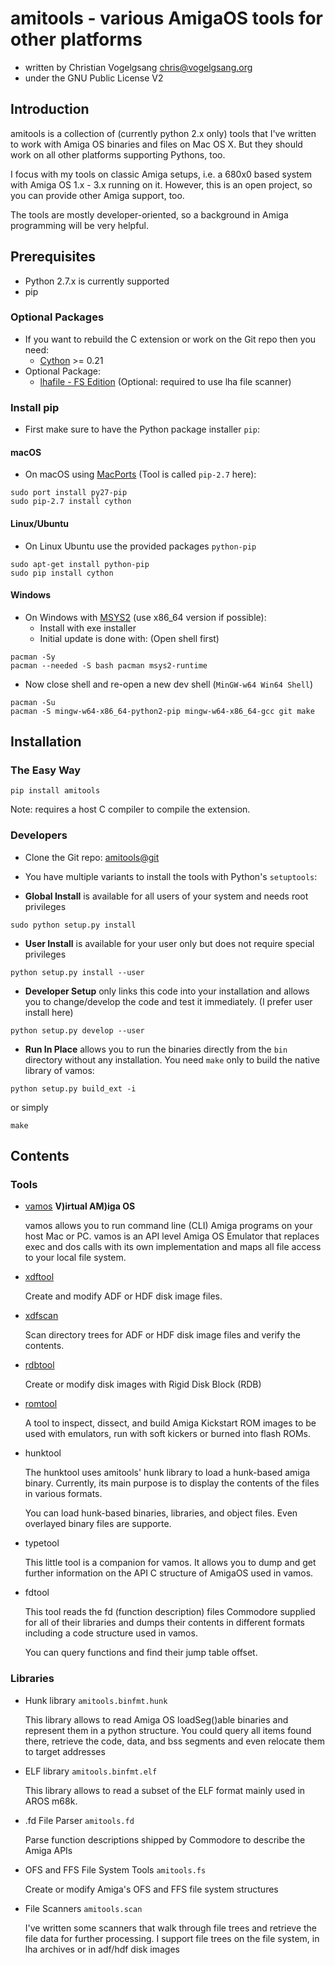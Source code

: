 # amitools - various AmigaOS tools for other platforms

 - written by Christian Vogelgsang <chris@vogelgsang.org>
 - under the GNU Public License V2

## Introduction

amitools is a collection of (currently python 2.x only) tools that I've
written to work with Amiga OS binaries and files on Mac OS X. But they
should work on all other platforms supporting Pythons, too.

I focus with my tools on classic Amiga setups, i.e. a 680x0 based system with
Amiga OS 1.x - 3.x running on it. However, this is an open project, so you can
provide other Amiga support, too.

The tools are mostly developer-oriented, so a background in Amiga programming
will be very helpful.

## Prerequisites

 - Python 2.7.x is currently supported
 - pip

### Optional Packages

 - If you want to rebuild the C extension or work on the Git repo then you need:
   - [Cython][1] >= 0.21
 - Optional Package:
   - [lhafile - FS Edition][2] (Optional: required to use lha file scanner)

### Install pip

 - First make sure to have the Python package installer ```pip```:

#### macOS

 - On macOS using [MacPorts][3] (Tool is called ```pip-2.7``` here):
```
sudo port install py27-pip
sudo pip-2.7 install cython
```

#### Linux/Ubuntu

 - On Linux Ubuntu use the provided packages ```python-pip```
  ```
sudo apt-get install python-pip
sudo pip install cython
```

#### Windows

 - On Windows with [MSYS2][4] (use x86_64 version if possible):
   - Install with exe installer
   - Initial update is done with: (Open shell first)
```
pacman -Sy
pacman --needed -S bash pacman msys2-runtime
```
   - Now close shell and re-open a new dev shell (```MinGW-w64 Win64 Shell```)
```
pacman -Su
pacman -S mingw-w64-x86_64-python2-pip mingw-w64-x86_64-gcc git make
```

[1]: http://cython.org
[2]: https://github.com/FrodeSolheim/lhafile
[3]: https://www.macports.org
[4]: https://github.com/msys2/msys2/wiki

## Installation

### The Easy Way

```
pip install amitools
```

Note: requires a host C compiler to compile the extension.

### Developers

 - Clone the Git repo: [amitools@git](https://github.com/cnvogelg/amitools)

 - You have multiple variants to install the tools with Python's `setuptools`:
 - **Global Install** is available for all users of your system and needs root privileges
```
sudo python setup.py install
```
 - **User Install** is available for your user only but does not require special privileges
```
python setup.py install --user
```
 - **Developer Setup** only links this code into your installation and allows
   you to change/develop the code and test it immediately. (I prefer user install here)
```
python setup.py develop --user
```
 - **Run In Place** allows you to run the binaries directly from the `bin` directory
   without any installation. You need `make` only to build the native library
   of vamos:
```
python setup.py build_ext -i
```
or simply
```
make
```

## Contents

### Tools

  - [vamos](doc/vamos.md) **V)irtual AM)iga OS**

    vamos allows you to run command line (CLI) Amiga programs on your host
    Mac or PC. vamos is an API level Amiga OS Emulator that replaces exec
    and dos calls with its own implementation and maps all file access to
    your local file system.

  - [xdftool](doc/xdftool.txt)

    Create and modify ADF or HDF disk image files.

  - [xdfscan](doc/xdfscan.txt)

    Scan directory trees for ADF or HDF disk image files and verify the contents.

  - [rdbtool](doc/rdbtool.txt)

    Create or modify disk images with Rigid Disk Block (RDB)

  - [romtool](doc/romtool.md)

    A tool to inspect, dissect, and build Amiga Kickstart ROM images to be
    used with emulators, run with soft kickers or burned into flash ROMs.

  - hunktool

    The hunktool uses amitools' hunk library to load a hunk-based amiga
    binary. Currently, its main purpose is to display the contents of the
    files in various formats.

    You can load hunk-based binaries, libraries, and object files. Even
    overlayed binary files are supporte.

  - typetool

    This little tool is a companion for vamos. It allows you to dump and get
    further information on the API C structure of AmigaOS used in vamos.

  - fdtool

    This tool reads the fd (function description) files Commodore supplied for
    all of their libraries and dumps their contents in different formats
    including a code structure used in vamos.

    You can query functions and find their jump table offset.


### Libraries

  - Hunk library ```amitools.binfmt.hunk```

    This library allows to read Amiga OS loadSeg()able binaries and represent
    them in a python structure. You could query all items found there,
    retrieve the code, data, and bss segments and even relocate them to target
    addresses

  - ELF library ```amitools.binfmt.elf```

    This library allows to read a subset of the ELF format mainly used in
    AROS m68k.

  - .fd File Parser ```amitools.fd```

    Parse function descriptions shipped by Commodore to describe the Amiga APIs

  - OFS and FFS File System Tools ```amitools.fs```

    Create or modify Amiga's OFS and FFS file system structures

  - File Scanners ```amitools.scan```

    I've written some scanners that walk through file trees and retrieve the
    file data for further processing. I support file trees on the file system,
    in lha archives or in adf/hdf disk images


